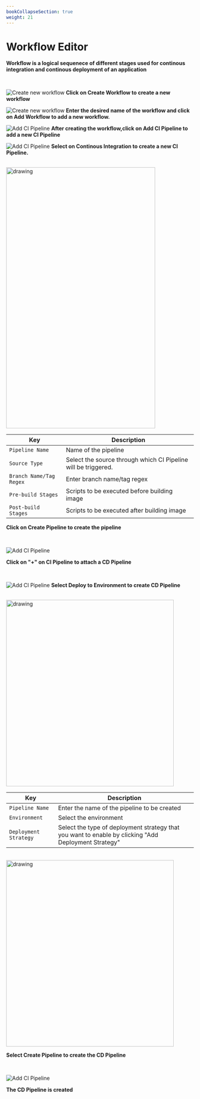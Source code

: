 ```yaml
---
bookCollapseSection: true
weight: 21
---
```


# Workflow Editor
**Workflow is a logical sequenece of different stages used for continous integration and continous deployment of an application**
<br />

<br />

![Create new workflow](./workflow-editor.PNG "Create new workflow")
**Click on Create Workflow to create a new workflow**
<br />

![Create new workflow](./workflow-editor1.PNG "Create new workflow")
**Enter the desired name of the workflow and click on Add Workflow to add a new workflow.**
<br />

![Add CI Pipeline](./img/workflow-editor2.PNG "Add CI Pipeline")
**After creating the workflow,click on Add CI Pipeline to add a new CI Pipeline**
<br />

![Add CI Pipeline](./img/workflow-editor3.PNG "Add CI Pipeline")
**Select on Continous Integration to create a new CI Pipeline.**

<br />

<img src="workflow-editor-combo.jpg" alt="drawing" width="400" height="700"/>

Key | Description
-----|-----
`Pipeline Name` | Name of the pipeline
`Source Type` | Select the source through which CI Pipeline will be triggered.
`Branch Name/Tag Regex` | Enter branch name/tag regex
`Pre-build Stages` | Scripts to be executed before building image
`Post-build Stages` |  Scripts to be executed after building image

**Click on Create Pipeline to create the  pipeline**

<br />

![Add CI Pipeline](./img/workflow-editor5.PNG "Add CI Pipeline")

**Click on "+" on CI Pipeline to attach a CD Pipeline**

<br />

![Add CI Pipeline](./img/workflow-editor6.PNG "Add CI Pipeline")
**Select Deploy to Environment to create CD Pipeline**

<br />

<img src="workflow-editor7.PNG" alt="drawing" width="450" height="500"/>

Key | Description
----|----
`Pipeline Name` | Enter the name of the pipeline to be created
`Environment` | Select the environment
`Deployment Strategy` | Select the type of deployment strategy that  you want to enable by clicking "Add Deployment Strategy"

<br />

<img src="workflow-editor8.PNG" alt="drawing" width="450" height="500"/>

**Select Create Pipeline to create the CD Pipeline**

<br />

![Add CI Pipeline](./img/workflow-editor9.PNG "Add CI Pipeline")

**The CD Pipeline is created**

<br />





